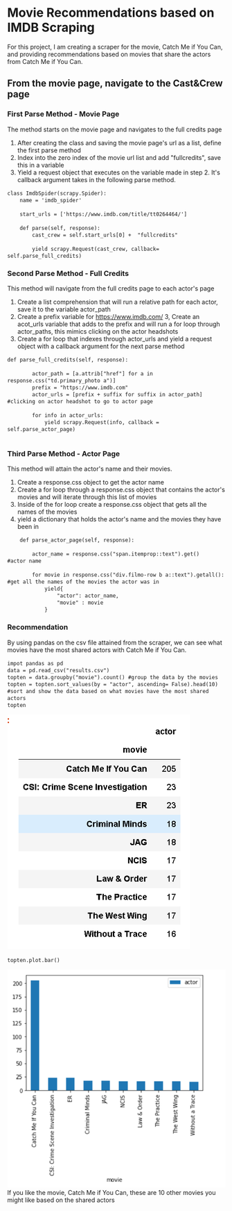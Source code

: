 
# Movie Recommendations based on IMDB Scraping
For this project, I am creating a scraper for the movie, Catch Me if You Can, and providing recommendations based on movies 
that share the actors from Catch Me if You Can.

## From the movie page, navigate to the Cast&Crew page

### First Parse Method - Movie Page
The method starts on the movie page and navigates to the full credits page
1. After creating the class and saving the movie page's url as a list, define the first parse method
2. Index into the zero index of the movie url list and add "fullcredits", save this in a variable
3. Yield a request object that executes on the variable made in step 2. It's callback argument takes in the following parse method.
```
class ImdbSpider(scrapy.Spider):
    name = 'imdb_spider'

    start_urls = ['https://www.imdb.com/title/tt0264464/']

    def parse(self, response):
        cast_crew = self.start_urls[0] +  "fullcredits"
        
        yield scrapy.Request(cast_crew, callback= self.parse_full_credits)
```

### Second Parse Method - Full Credits
This method will navigate from the full credits page to each actor's page
1. Create a list comprehension that will run a relative path for each actor, save it to the variable actor_path
2. Create a prefix variable for https://www.imdb.com/
3, Create an acot_urls variable that adds to the prefix and will run a for loop through actor_paths, this mimics clicking on the actor headshots
4. Create a for loop that indexes through actor_urls and yield a request object with a callback argument for the next parse method

```
def parse_full_credits(self, response):

        actor_path = [a.attrib["href"] for a in response.css("td.primary_photo a")]
        prefix = "https://www.imdb.com"
        actor_urls = [prefix + suffix for suffix in actor_path] #clicking on actor headshot to go to actor page

        for info in actor_urls: 
            yield scrapy.Request(info, callback = self.parse_actor_page)
           
```

### Third Parse Method - Actor Page
This method will attain the actor's name and their movies. 
1. Create a response.css object to get the actor name
2. Create a for loop through a response.css object that contains the actor's movies and will iterate through this list of movies
3. Inside of the for loop create a response.css object that gets all the names of the movies
4. yield a dictionary that holds the actor's name and the movies they have been in

```
    def parse_actor_page(self, response):
        
        actor_name = response.css("span.itemprop::text").get()   #actor name 

        for movie in response.css("div.filmo-row b a::text").getall(): #get all the names of the movies the actor was in
            yield{
                "actor": actor_name,
                "movie" : movie
            }
```
### Recommendation

By using pandas on the csv file attained from the scraper, we can see what movies have the most shared actors with Catch Me if You Can.
```
impot pandas as pd
data = pd.read_csv("results.csv")
topten = data.groupby("movie").count() #group the data by the movies
topten = topten.sort_values(by = "actor", ascending= False).head(10) #sort and show the data based on what movies have the most shared actors
topten
```
![toptenmovies.png](/images/toptenmovies.png) 
```
topten.plot.bar()
```
![toptenmoviesplot.png](/images/toptenmoviesplot.png) 
If you like the movie, Catch Me if You Can, these are 10 other movies you might like based on the shared actors